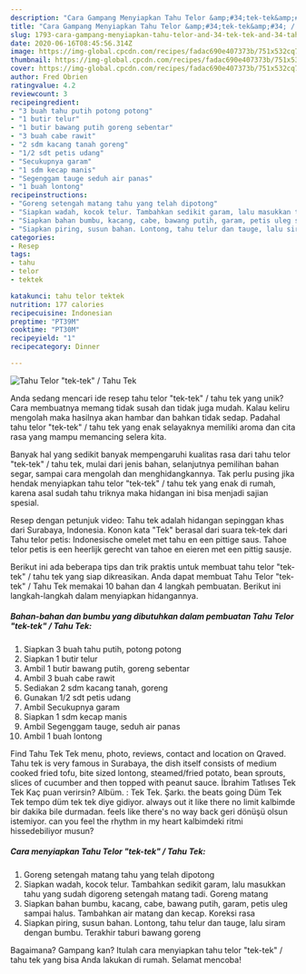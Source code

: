 ```yaml
---
description: "Cara Gampang Menyiapkan Tahu Telor &amp;#34;tek-tek&amp;#34; / Tahu Tek Anti Gagal"
title: "Cara Gampang Menyiapkan Tahu Telor &amp;#34;tek-tek&amp;#34; / Tahu Tek Anti Gagal"
slug: 1793-cara-gampang-menyiapkan-tahu-telor-and-34-tek-tek-and-34-tahu-tek-anti-gagal
date: 2020-06-16T08:45:56.314Z
image: https://img-global.cpcdn.com/recipes/fadac690e407373b/751x532cq70/tahu-telor-tek-tek-tahu-tek-foto-resep-utama.jpg
thumbnail: https://img-global.cpcdn.com/recipes/fadac690e407373b/751x532cq70/tahu-telor-tek-tek-tahu-tek-foto-resep-utama.jpg
cover: https://img-global.cpcdn.com/recipes/fadac690e407373b/751x532cq70/tahu-telor-tek-tek-tahu-tek-foto-resep-utama.jpg
author: Fred Obrien
ratingvalue: 4.2
reviewcount: 3
recipeingredient:
- "3 buah tahu putih potong potong"
- "1 butir telur"
- "1 butir bawang putih goreng sebentar"
- "3 buah cabe rawit"
- "2 sdm kacang tanah goreng"
- "1/2 sdt petis udang"
- "Secukupnya garam"
- "1 sdm kecap manis"
- "Segenggam tauge seduh air panas"
- "1 buah lontong"
recipeinstructions:
- "Goreng setengah matang tahu yang telah dipotong"
- "Siapkan wadah, kocok telur. Tambahkan sedikit garam, lalu masukkan tahu yang sudah digoreng setengah matang tadi. Goreng matang"
- "Siapkan bahan bumbu, kacang, cabe, bawang putih, garam, petis uleg sampai halus. Tambahkan air matang dan kecap. Koreksi rasa"
- "Siapkan piring, susun bahan. Lontong, tahu telur dan tauge, lalu siram dengan bumbu. Terakhir taburi bawang goreng"
categories:
- Resep
tags:
- tahu
- telor
- tektek

katakunci: tahu telor tektek 
nutrition: 177 calories
recipecuisine: Indonesian
preptime: "PT39M"
cooktime: "PT30M"
recipeyield: "1"
recipecategory: Dinner

---
```



![Tahu Telor &#34;tek-tek&#34; / Tahu Tek](https://img-global.cpcdn.com/recipes/fadac690e407373b/751x532cq70/tahu-telor-tek-tek-tahu-tek-foto-resep-utama.jpg)

Anda sedang mencari ide resep tahu telor &#34;tek-tek&#34; / tahu tek yang unik? Cara membuatnya memang tidak susah dan tidak juga mudah. Kalau keliru mengolah maka hasilnya akan hambar dan bahkan tidak sedap. Padahal tahu telor &#34;tek-tek&#34; / tahu tek yang enak selayaknya memiliki aroma dan cita rasa yang mampu memancing selera kita.

Banyak hal yang sedikit banyak mempengaruhi kualitas rasa dari tahu telor &#34;tek-tek&#34; / tahu tek, mulai dari jenis bahan, selanjutnya pemilihan bahan segar, sampai cara mengolah dan menghidangkannya. Tak perlu pusing jika hendak menyiapkan tahu telor &#34;tek-tek&#34; / tahu tek yang enak di rumah, karena asal sudah tahu triknya maka hidangan ini bisa menjadi sajian spesial.

Resep dengan petunjuk video: Tahu tek adalah hidangan sepinggan khas dari Surabaya, Indonesia. Konon kata &#34;Tek&#34; berasal dari suara tek-tek dari Tahu telor petis: Indonesische omelet met tahu en een pittige saus. Tahoe telor petis is een heerlijk gerecht van tahoe en eieren met een pittig sausje.


Berikut ini ada beberapa tips dan trik praktis untuk membuat tahu telor &#34;tek-tek&#34; / tahu tek yang siap dikreasikan. Anda dapat membuat Tahu Telor &#34;tek-tek&#34; / Tahu Tek memakai 10 bahan dan 4 langkah pembuatan. Berikut ini langkah-langkah dalam menyiapkan hidangannya.

<!--inarticleads1-->

##### Bahan-bahan dan bumbu yang dibutuhkan dalam pembuatan Tahu Telor &#34;tek-tek&#34; / Tahu Tek:

1. Siapkan 3 buah tahu putih, potong potong
1. Siapkan 1 butir telur
1. Ambil 1 butir bawang putih, goreng sebentar
1. Ambil 3 buah cabe rawit
1. Sediakan 2 sdm kacang tanah, goreng
1. Gunakan 1/2 sdt petis udang
1. Ambil Secukupnya garam
1. Siapkan 1 sdm kecap manis
1. Ambil Segenggam tauge, seduh air panas
1. Ambil 1 buah lontong


Find Tahu Tek Tek menu, photo, reviews, contact and location on Qraved. Tahu tek is very famous in Surabaya, the dish itself consists of medium cooked fried tofu, bite sized lontong, steamed/fried potato, bean sprouts, slices of cucumber and then topped with peanut sauce. İbrahim Tatlıses Tek Tek Kaç puan verirsin? Albüm. : Tek Tek. Şarkı. the beats going Düm Tek Tek tempo düm tek tek diye gidiyor. always out it like there no limit kalbimde bir dakika bile durmadan. feels like there&#39;s no way back geri dönüşü olsun istemiyor. can you feel the rhythm in my heart kalbimdeki ritmi hissedebiliyor musun? 

<!--inarticleads2-->

##### Cara menyiapkan Tahu Telor &#34;tek-tek&#34; / Tahu Tek:

1. Goreng setengah matang tahu yang telah dipotong
1. Siapkan wadah, kocok telur. Tambahkan sedikit garam, lalu masukkan tahu yang sudah digoreng setengah matang tadi. Goreng matang
1. Siapkan bahan bumbu, kacang, cabe, bawang putih, garam, petis uleg sampai halus. Tambahkan air matang dan kecap. Koreksi rasa
1. Siapkan piring, susun bahan. Lontong, tahu telur dan tauge, lalu siram dengan bumbu. Terakhir taburi bawang goreng




Bagaimana? Gampang kan? Itulah cara menyiapkan tahu telor &#34;tek-tek&#34; / tahu tek yang bisa Anda lakukan di rumah. Selamat mencoba!
